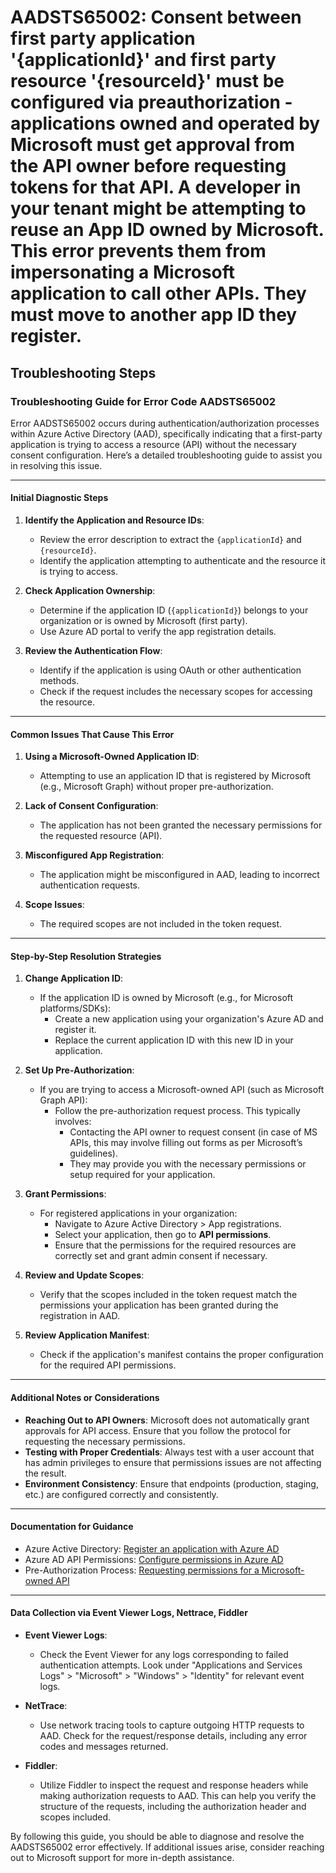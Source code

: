 
# AADSTS65002: Consent between first party application '{applicationId}' and first party resource '{resourceId}' must be configured via preauthorization - applications owned and operated by Microsoft must get approval from the API owner before requesting tokens for that API. A developer in your tenant might be attempting to reuse an App ID owned by Microsoft. This error prevents them from impersonating a Microsoft application to call other APIs. They must move to another app ID they register.


## Troubleshooting Steps
### Troubleshooting Guide for Error Code AADSTS65002

Error AADSTS65002 occurs during authentication/authorization processes within Azure Active Directory (AAD), specifically indicating that a first-party application is trying to access a resource (API) without the necessary consent configuration. Here’s a detailed troubleshooting guide to assist you in resolving this issue.

---

#### Initial Diagnostic Steps

1. **Identify the Application and Resource IDs**:
   - Review the error description to extract the `{applicationId}` and `{resourceId}`.
   - Identify the application attempting to authenticate and the resource it is trying to access.

2. **Check Application Ownership**:
   - Determine if the application ID (`{applicationId}`) belongs to your organization or is owned by Microsoft (first party).
   - Use Azure AD portal to verify the app registration details.

3. **Review the Authentication Flow**:
   - Identify if the application is using OAuth or other authentication methods.
   - Check if the request includes the necessary scopes for accessing the resource.

---

#### Common Issues That Cause This Error

1. **Using a Microsoft-Owned Application ID**: 
   - Attempting to use an application ID that is registered by Microsoft (e.g., Microsoft Graph) without proper pre-authorization.

2. **Lack of Consent Configuration**:
   - The application has not been granted the necessary permissions for the requested resource (API).

3. **Misconfigured App Registration**:
   - The application might be misconfigured in AAD, leading to incorrect authentication requests.

4. **Scope Issues**:
   - The required scopes are not included in the token request.

---

#### Step-by-Step Resolution Strategies

1. **Change Application ID**:
   - If the application ID is owned by Microsoft (e.g., for Microsoft platforms/SDKs):
     - Create a new application using your organization's Azure AD and register it.
     - Replace the current application ID with this new ID in your application.

2. **Set Up Pre-Authorization**:
   - If you are trying to access a Microsoft-owned API (such as Microsoft Graph API):
     - Follow the pre-authorization request process. This typically involves:
       - Contacting the API owner to request consent (in case of MS APIs, this may involve filling out forms as per Microsoft’s guidelines).
       - They may provide you with the necessary permissions or setup required for your application.

3. **Grant Permissions**:
   - For registered applications in your organization:
     - Navigate to Azure Active Directory > App registrations.
     - Select your application, then go to **API permissions**.
     - Ensure that the permissions for the required resources are correctly set and grant admin consent if necessary.

4. **Review and Update Scopes**:
   - Verify that the scopes included in the token request match the permissions your application has been granted during the registration in AAD.

5. **Review Application Manifest**:
   - Check if the application's manifest contains the proper configuration for the required API permissions.

---

#### Additional Notes or Considerations

- **Reaching Out to API Owners**: Microsoft does not automatically grant approvals for API access. Ensure that you follow the protocol for requesting the necessary permissions.
- **Testing with Proper Credentials**: Always test with a user account that has admin privileges to ensure that permissions issues are not affecting the result.
- **Environment Consistency**: Ensure that endpoints (production, staging, etc.) are configured correctly and consistently.

---

#### Documentation for Guidance

- Azure Active Directory: [Register an application with Azure AD](https://docs.microsoft.com/en-us/azure/active-directory/develop/quickstart-register-app)
- Azure AD API Permissions: [Configure permissions in Azure AD](https://docs.microsoft.com/en-us/azure/active-directory/develop/v2-app-permissions-and-admin-consent)
- Pre-Authorization Process: [Requesting permissions for a Microsoft-owned API](https://docs.microsoft.com/en-us/azure/active-directory/develop/scenario-user-impersonation)

---

#### Data Collection via Event Viewer Logs, Nettrace, Fiddler

- **Event Viewer Logs**:
  - Check the Event Viewer for any logs corresponding to failed authentication attempts. Look under "Applications and Services Logs" > "Microsoft" > "Windows" > "Identity" for relevant event logs.

- **NetTrace**:
  - Use network tracing tools to capture outgoing HTTP requests to AAD. Check for the request/response details, including any error codes and messages returned.

- **Fiddler**:
  - Utilize Fiddler to inspect the request and response headers while making authorization requests to AAD. This can help you verify the structure of the requests, including the authorization header and scopes included.

By following this guide, you should be able to diagnose and resolve the AADSTS65002 error effectively. If additional issues arise, consider reaching out to Microsoft support for more in-depth assistance.